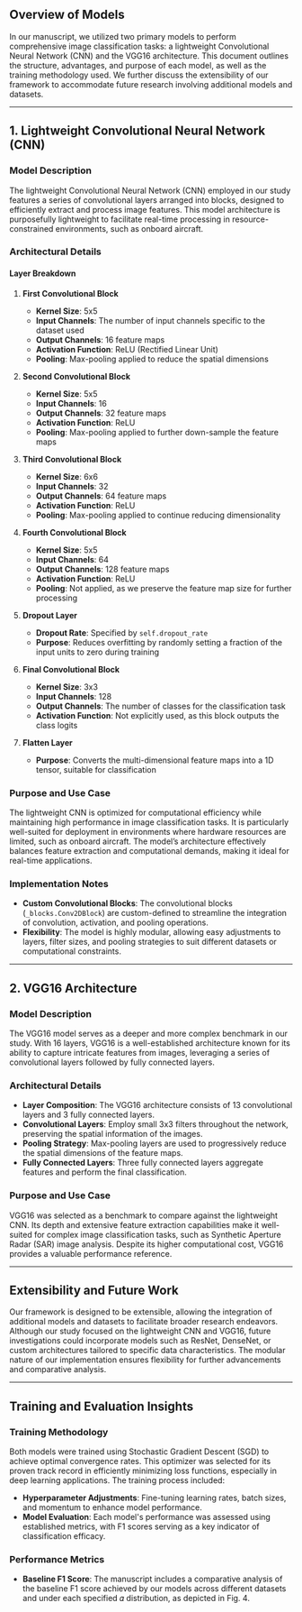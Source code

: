 ## Overview of Models

In our manuscript, we utilized two primary models to perform comprehensive image classification tasks: a lightweight Convolutional Neural Network (CNN) and the VGG16 architecture. This document outlines the structure, advantages, and purpose of each model, as well as the training methodology used. We further discuss the extensibility of our framework to accommodate future research involving additional models and datasets.

---

## 1. Lightweight Convolutional Neural Network (CNN)

### Model Description
The lightweight Convolutional Neural Network (CNN) employed in our study features a series of convolutional layers arranged into blocks, designed to efficiently extract and process image features. This model architecture is purposefully lightweight to facilitate real-time processing in resource-constrained environments, such as onboard aircraft.

### Architectural Details

#### Layer Breakdown
1. **First Convolutional Block**
   - **Kernel Size**: 5x5
   - **Input Channels**: The number of input channels specific to the dataset used
   - **Output Channels**: 16 feature maps
   - **Activation Function**: ReLU (Rectified Linear Unit)
   - **Pooling**: Max-pooling applied to reduce the spatial dimensions

2. **Second Convolutional Block**
   - **Kernel Size**: 5x5
   - **Input Channels**: 16
   - **Output Channels**: 32 feature maps
   - **Activation Function**: ReLU
   - **Pooling**: Max-pooling applied to further down-sample the feature maps

3. **Third Convolutional Block**
   - **Kernel Size**: 6x6
   - **Input Channels**: 32
   - **Output Channels**: 64 feature maps
   - **Activation Function**: ReLU
   - **Pooling**: Max-pooling applied to continue reducing dimensionality

4. **Fourth Convolutional Block**
   - **Kernel Size**: 5x5
   - **Input Channels**: 64
   - **Output Channels**: 128 feature maps
   - **Activation Function**: ReLU
   - **Pooling**: Not applied, as we preserve the feature map size for further processing

5. **Dropout Layer**
   - **Dropout Rate**: Specified by `self.dropout_rate`
   - **Purpose**: Reduces overfitting by randomly setting a fraction of the input units to zero during training

6. **Final Convolutional Block**
   - **Kernel Size**: 3x3
   - **Input Channels**: 128
   - **Output Channels**: The number of classes for the classification task
   - **Activation Function**: Not explicitly used, as this block outputs the class logits

7. **Flatten Layer**
   - **Purpose**: Converts the multi-dimensional feature maps into a 1D tensor, suitable for classification

### Purpose and Use Case
The lightweight CNN is optimized for computational efficiency while maintaining high performance in image classification tasks. It is particularly well-suited for deployment in environments where hardware resources are limited, such as onboard aircraft. The model’s architecture effectively balances feature extraction and computational demands, making it ideal for real-time applications.

### Implementation Notes
- **Custom Convolutional Blocks**: The convolutional blocks (`_blocks.Conv2DBlock`) are custom-defined to streamline the integration of convolution, activation, and pooling operations.
- **Flexibility**: The model is highly modular, allowing easy adjustments to layers, filter sizes, and pooling strategies to suit different datasets or computational constraints.

---

## 2. VGG16 Architecture

### Model Description
The VGG16 model serves as a deeper and more complex benchmark in our study. With 16 layers, VGG16 is a well-established architecture known for its ability to capture intricate features from images, leveraging a series of convolutional layers followed by fully connected layers.

### Architectural Details
- **Layer Composition**: The VGG16 architecture consists of 13 convolutional layers and 3 fully connected layers.
- **Convolutional Layers**: Employ small 3x3 filters throughout the network, preserving the spatial information of the images.
- **Pooling Strategy**: Max-pooling layers are used to progressively reduce the spatial dimensions of the feature maps.
- **Fully Connected Layers**: Three fully connected layers aggregate features and perform the final classification.

### Purpose and Use Case
VGG16 was selected as a benchmark to compare against the lightweight CNN. Its depth and extensive feature extraction capabilities make it well-suited for complex image classification tasks, such as Synthetic Aperture Radar (SAR) image analysis. Despite its higher computational cost, VGG16 provides a valuable performance reference.

---

## Extensibility and Future Work

Our framework is designed to be extensible, allowing the integration of additional models and datasets to facilitate broader research endeavors. Although our study focused on the lightweight CNN and VGG16, future investigations could incorporate models such as ResNet, DenseNet, or custom architectures tailored to specific data characteristics. The modular nature of our implementation ensures flexibility for further advancements and comparative analysis.

---

## Training and Evaluation Insights

### Training Methodology
Both models were trained using Stochastic Gradient Descent (SGD) to achieve optimal convergence rates. This optimizer was selected for its proven track record in efficiently minimizing loss functions, especially in deep learning applications. The training process included:
- **Hyperparameter Adjustments**: Fine-tuning learning rates, batch sizes, and momentum to enhance model performance.
- **Model Evaluation**: Each model's performance was assessed using established metrics, with F1 scores serving as a key indicator of classification efficacy.

### Performance Metrics
- **Baseline F1 Score**: The manuscript includes a comparative analysis of the baseline F1 score achieved by our models across different datasets and under each specified 𝛼 distribution, as depicted in Fig. 4.
